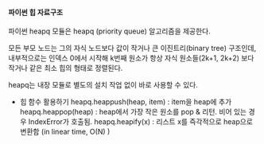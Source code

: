 
#### 파이썬 힙 자료구조

파이썬 heapq 모듈은 heapq (priority queue) 알고리즘을 제공한다.

모든 부모 노드는 그의 자식 노드보다 값이 작거나 큰 이진트리(binary tree) 구조인데, 내부적으로는 인덱스 0에서 시작해 k번째 원소가 항상 자식 원소들(2k+1, 2k+2) 보다 작거나 같은 최소 힙의 형태로 정렬된다.   

heapq는 내장 모듈로 별도의 설치 작업 없이 바로 사용할 수 있다.




- 힙 함수 활용하기
heapq.heappush(heap, item) : item을 heap에 추가
heapq.heappop(heap) : heap에서 가장 작은 원소를 pop & 리턴. 비어 있는 경우 IndexError가 호출됨. 
heapq.heapify(x) : 리스트 x를 즉각적으로 heap으로 변환함 (in linear time, O(N) )